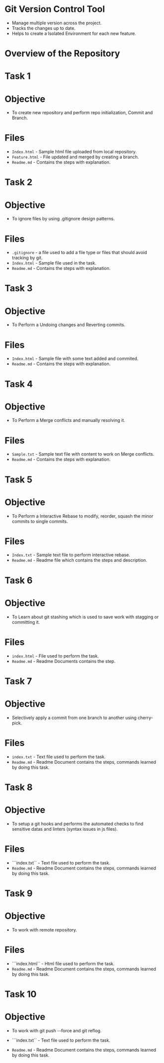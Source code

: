 # Git Version Control Tool
- Manage multiple version across the project.
- Tracks the changes up to date.
- Helps to create a Isolated Environment for each new feature.

# Overview of the Repository

# Task 1

# Objective
- To create new repository and perform repo initialization, Commit and Branch. 

# Files
- ```Index.html``` - Sample html file uploaded from local repository.
- ```Feature.html``` - File updated and merged by creating a branch.
- ```Readme.md``` - Contains the steps with explanation.

# Task 2

# Objective
- To ignore files by using .gitignore design patterns.

# Files
- ```.gitignore``` - a file used to add a file type or files that should avoid tracking by git.
- ```Index.html``` - Sample file used in the task.
- ```Readme.md``` - Contains the steps with explanation.

# Task 3
# Objective
- To Perform a Undoing changes and Reverting commits.

# Files
- ```Index.html``` - Sample file with some text added and commited.
- ```Readme.md``` - Contains the steps with explanation.

# Task 4
# Objective
- To Perform a Merge conflicts and manually resolving it.

# Files
- ```Sample.txt``` - Sample text file with content to work on Merge conflicts.
- ```Readme.md``` - Contains the steps with explanation.

# Task 5
# Objective
- To Perform a Interactive Rebase to modify, reorder, squash the minor commits to single commits.

# Files 
- ```Index.txt``` - Sample text file to perform interactive rebase. 
- ```Readme.md``` - Readme file which contains the steps and description.

# Task 6
# Objective
- To Learn about git stashing which is used to save work with stagging or committing it.

# Files
- ```index.html``` - File used to perform the task.
- ```Readme.md``` - Readme Documents contains the step.

# Task 7
# Objective
- Selectively apply a commit from one branch to another using cherry-pick.


# Files
- ```index.txt``` - Text file used to perform the task.
- ```Readme.md``` - Readme Document contains the steps, commands learned by doing this task.

# Task 8
# Objective
- To setup a git hooks and performs the automated checks to find sensitive datas and linters (syntax issues in js files).

# Files
- ```index.txt`` - Text file used to perform the task.
- ```Readme.md``` - Readme Document contains the steps, commands learned by doing this task.

# Task 9
# Objective 
- To work with remote repository.

# Files
- ```index.html`` - Html file used to perform the task.
- ```Readme.md``` - Readme Document contains the steps, commands learned by doing this task.

# Task 10
# Objective
- To work with git push --force and git reflog.

- ```index.txt`` - Text file used to perform the task.
- ```Readme.md``` - Readme Document contains the steps, commands learned by doing this task.